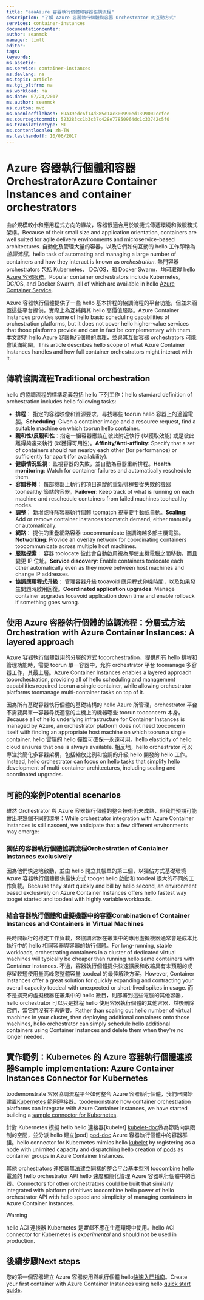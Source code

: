```yaml
---
title: "aaaAzure 容器執行個體和容器協調流程"
description: "了解 Azure 容器執行個體與容器 Orchestrator 的互動方式"
services: container-instances
documentationcenter: 
author: seanmck
manager: timlt
editor: 
tags: 
keywords: 
ms.assetid: 
ms.service: container-instances
ms.devlang: na
ms.topic: article
ms.tgt_pltfrm: na
ms.workload: na
ms.date: 07/24/2017
ms.author: seanmck
ms.custom: mvc
ms.openlocfilehash: 69a39edc6f14d885c1ac300990ed1399002ccfee
ms.sourcegitcommit: 523283cc1b3c37c428e77850964dc1c33742c5f0
ms.translationtype: MT
ms.contentlocale: zh-TW
ms.lasthandoff: 10/06/2017
---
```

# <a name="azure-container-instances-and-container-orchestrators"></a><span data-ttu-id="f0ccc-103">Azure 容器執行個體和容器 Orchestrator</span><span class="sxs-lookup"><span data-stu-id="f0ccc-103">Azure Container Instances and container orchestrators</span></span>

<span data-ttu-id="f0ccc-104">由於規模較小和應用程式方向的緣故，容器很適合用於敏捷式傳遞環境和微服務式架構。</span><span class="sxs-lookup"><span data-stu-id="f0ccc-104">Because of their small size and application orientation, containers are well suited for agile delivery environments and microservice-based architectures.</span></span> <span data-ttu-id="f0ccc-105">自動化及管理大量的容器，以及它們如何互動的 hello 工作即稱為*協調流程*。</span><span class="sxs-lookup"><span data-stu-id="f0ccc-105">hello task of automating and managing a large number of containers and how they interact is known as *orchestration*.</span></span> <span data-ttu-id="f0ccc-106">熱門容器 orchestrators 包括 Kubernetes、 DC/OS，和 Docker Swarm，均可取得 hello [Azure 容器服務](https://docs.microsoft.com/azure/container-service/)。</span><span class="sxs-lookup"><span data-stu-id="f0ccc-106">Popular container orchestrators include Kubernetes, DC/OS, and Docker Swarm, all of which are available in hello [Azure Container Service](https://docs.microsoft.com/azure/container-service/).</span></span>

<span data-ttu-id="f0ccc-107">Azure 容器執行個體提供了一些 hello 基本排程的協調流程的平台功能，但並未涵蓋這些平台提供，實際上為互補與其 hello 高價值服務。</span><span class="sxs-lookup"><span data-stu-id="f0ccc-107">Azure Container Instances provides some of hello basic scheduling capabilities of orchestration platforms, but it does not cover hello higher-value services that those platforms provide and can in fact be complementary with them.</span></span> <span data-ttu-id="f0ccc-108">本文說明 hello Azure 容器執行個體的處理，並與其互動容器 orchestrators 可能會填滿範圍。</span><span class="sxs-lookup"><span data-stu-id="f0ccc-108">This article describes hello scope of what Azure Container Instances handles and how full container orchestrators might interact with it.</span></span>

## <a name="traditional-orchestration"></a><span data-ttu-id="f0ccc-109">傳統協調流程</span><span class="sxs-lookup"><span data-stu-id="f0ccc-109">Traditional orchestration</span></span>

<span data-ttu-id="f0ccc-110">hello 的協調流程的標準定義包括 hello 下列工作：</span><span class="sxs-lookup"><span data-stu-id="f0ccc-110">hello standard definition of orchestration includes hello following tasks:</span></span>

- <span data-ttu-id="f0ccc-111">**排程**： 指定的容器映像和資源要求，尋找哪些 toorun hello 容器上的適當電腦。</span><span class="sxs-lookup"><span data-stu-id="f0ccc-111">**Scheduling**: Given a container image and a resource request, find a suitable machine on which toorun hello container.</span></span>
- <span data-ttu-id="f0ccc-112">**親和性/反親和性**：指定一組容器應該在彼此附近執行 (以獲取效能) 或是彼此離得夠遠來執行 (以獲得可用性)。</span><span class="sxs-lookup"><span data-stu-id="f0ccc-112">**Affinity/Anti-affinity**: Specify that a set of containers should run nearby each other (for performance) or sufficiently far apart (for availability).</span></span>
- <span data-ttu-id="f0ccc-113">**健康情況監視**：監視容器的失敗，並自動為容器重新排程。</span><span class="sxs-lookup"><span data-stu-id="f0ccc-113">**Health monitoring**: Watch for container failures and automatically reschedule them.</span></span>
- <span data-ttu-id="f0ccc-114">**容錯移轉**： 每部機器上執行的項目追蹤的重新排程要從失敗的機器 toohealthy 節點的容器。</span><span class="sxs-lookup"><span data-stu-id="f0ccc-114">**Failover**: Keep track of what is running on each machine and reschedule containers from failed machines toohealthy nodes.</span></span>
- <span data-ttu-id="f0ccc-115">**調整**： 新增或移除容器執行個體 toomatch 視需要手動或自動。</span><span class="sxs-lookup"><span data-stu-id="f0ccc-115">**Scaling**: Add or remove container instances toomatch demand, either manually or automatically.</span></span>
- <span data-ttu-id="f0ccc-116">**網路**： 提供的重疊網路容器 toocommunicate 協調跨越多部主機電腦。</span><span class="sxs-lookup"><span data-stu-id="f0ccc-116">**Networking**: Provide an overlay network for coordinating containers toocommunicate across multiple host machines.</span></span>
- <span data-ttu-id="f0ccc-117">**服務探索**： 容器 toolocate 彼此會自動啟用視為即使主機電腦之間移動，而且變更 IP 位址。</span><span class="sxs-lookup"><span data-stu-id="f0ccc-117">**Service discovery**: Enable containers toolocate each other automatically even as they move between host machines and change IP addresses.</span></span>
- <span data-ttu-id="f0ccc-118">**協調應用程式升級**： 管理容器升級 tooavoid 應用程式停機時間，以及如果發生問題時啟用回復。</span><span class="sxs-lookup"><span data-stu-id="f0ccc-118">**Coordinated application upgrades**: Manage container upgrades tooavoid application down time and enable rollback if something goes wrong.</span></span>

## <a name="orchestration-with-azure-container-instances-a-layered-approach"></a><span data-ttu-id="f0ccc-119">使用 Azure 容器執行個體的協調流程：分層式方法</span><span class="sxs-lookup"><span data-stu-id="f0ccc-119">Orchestration with Azure Container Instances: A layered approach</span></span>

<span data-ttu-id="f0ccc-120">Azure 容器執行個體啟用的分層的方式 tooorchestration，提供所有 hello 排程和管理功能時，需要 toorun 單一容器中，允許 orchestrator 平台 toomanage 多容器工作，其最上層。</span><span class="sxs-lookup"><span data-stu-id="f0ccc-120">Azure Container Instances enables a layered approach tooorchestration, providing all of hello scheduling and management capabilities required toorun a single container, while allowing orchestrator platforms toomanage multi-container tasks on top of it.</span></span>

<span data-ttu-id="f0ccc-121">因為所有基礎容器執行個體的基礎結構的 hello Azure 所管理，orchestrator 平台不需要與單一容器尋找適當的主機上的機器哪些 toorun tooconcern 本身。</span><span class="sxs-lookup"><span data-stu-id="f0ccc-121">Because all of hello underlying infrastructure for Container Instances is managed by Azure, an orchestrator platform does not need tooconcern itself with finding an appropriate host machine on which toorun a single container.</span></span> <span data-ttu-id="f0ccc-122">hello 雲端的 hello 彈性可確保一永遠可用。</span><span class="sxs-lookup"><span data-stu-id="f0ccc-122">hello elasticity of hello cloud ensures that one is always available.</span></span> <span data-ttu-id="f0ccc-123">相反地，hello orchestrator 可以專注於簡化多容器架構，包括縮放比例和協調的升級 hello 開發的 hello 工作。</span><span class="sxs-lookup"><span data-stu-id="f0ccc-123">Instead, hello orchestrator can focus on hello tasks that simplify hello development of multi-container architectures, including scaling and coordinated upgrades.</span></span>



## <a name="potential-scenarios"></a><span data-ttu-id="f0ccc-124">可能的案例</span><span class="sxs-lookup"><span data-stu-id="f0ccc-124">Potential scenarios</span></span>

<span data-ttu-id="f0ccc-125">雖然 Orchestrator 與 Azure 容器執行個體的整合技術仍未成熟，但我們預期可能會出現幾個不同的環境：</span><span class="sxs-lookup"><span data-stu-id="f0ccc-125">While orchestrator integration with Azure Container Instances is still nascent, we anticipate that a few different environments may emerge:</span></span>

### <a name="orchestration-of-container-instances-exclusively"></a><span data-ttu-id="f0ccc-126">獨佔的容器執行個體協調流程</span><span class="sxs-lookup"><span data-stu-id="f0ccc-126">Orchestration of Container Instances exclusively</span></span>

<span data-ttu-id="f0ccc-127">因為他們快速地啟動，並由 hello 開立其帳單的第二個，以獨佔方式基礎環境 Azure 容器執行個體提供最快方式 tooget hello 啟動和 toodeal 很大的不同的工作負載。</span><span class="sxs-lookup"><span data-stu-id="f0ccc-127">Because they start quickly and bill by hello second, an environment based exclusively on Azure Container Instances offers hello fastest way tooget started and toodeal with highly variable workloads.</span></span>

### <a name="combination-of-container-instances-and-containers-in-virtual-machines"></a><span data-ttu-id="f0ccc-128">結合容器執行個體和虛擬機器中的容器</span><span class="sxs-lookup"><span data-stu-id="f0ccc-128">Combination of Container Instances and Containers in Virtual Machines</span></span>

<span data-ttu-id="f0ccc-129">長時間執行的穩定工作負載，來協調容器在叢集中的專用虛擬機器通常會是成本比執行中的 hello 相同容器與容器的執行個體。</span><span class="sxs-lookup"><span data-stu-id="f0ccc-129">For long-running, stable workloads, orchestrating containers in a cluster of dedicated virtual machines will typically be cheaper than running hello same containers with Container Instances.</span></span> <span data-ttu-id="f0ccc-130">不過，容器執行個體提供快速擴展和收縮具有未預期的或存留較短使用量高峰您整體容量 toodeal 的最佳解決方案。</span><span class="sxs-lookup"><span data-stu-id="f0ccc-130">However, Container Instances offer a great solution for quickly expanding and contracting your overall capacity toodeal with unexpected or short-lived spikes in usage.</span></span> <span data-ttu-id="f0ccc-131">而不是擴充的虛擬機器在叢集中的 hello 數目，則部署到這些電腦的其他容器，hello orchestrator 可以只是排程 hello 使用容器執行個體的其他容器，然後刪除它們，當它們沒有不再需要。</span><span class="sxs-lookup"><span data-stu-id="f0ccc-131">Rather than scaling out hello number of virtual machines in your cluster, then deploying additional containers onto those machines, hello orchestrator can simply schedule hello additional containers using Container Instances and delete them when they're no longer needed.</span></span>

## <a name="sample-implementation-azure-container-instances-connector-for-kubernetes"></a><span data-ttu-id="f0ccc-132">實作範例：Kubernetes 的 Azure 容器執行個體連接器</span><span class="sxs-lookup"><span data-stu-id="f0ccc-132">Sample implementation: Azure Container Instances Connector for Kubernetes</span></span>

<span data-ttu-id="f0ccc-133">toodemonstrate 容器協調流程平台如何整合 Azure 容器執行個體，我們已開始建置[Kubernetes 範例連接器][aci-connector-k8s]。</span><span class="sxs-lookup"><span data-stu-id="f0ccc-133">toodemonstrate how container orchestration platforms can integrate with Azure Container Instances, we have started building a [sample connector for Kubernetes][aci-connector-k8s].</span></span> 

<span data-ttu-id="f0ccc-134">針對 Kubernetes 模擬 hello hello 連接器[kubelet] [ kubelet-doc]做為節點向無限制的空間，並分派 hello 建立[pod] [pod-doc] Azure 容器執行個體中的容器群組。</span><span class="sxs-lookup"><span data-stu-id="f0ccc-134">hello connector for Kubernetes mimics hello [kubelet][kubelet-doc] by registering as a node with unlimited capacity and dispatching hello creation of [pods][pod-doc] as container groups in Azure Container Instances.</span></span> 

<!-- ![ACI Connector for Kubernetes][aci-connector-k8s-gif] -->

<span data-ttu-id="f0ccc-135">其他 orchestrators 連接器無法建立同樣的整合平台基本型別 toocombine hello 電源的 hello orchestrator API hello 速度和簡化管理 Azure 容器執行個體中的容器。</span><span class="sxs-lookup"><span data-stu-id="f0ccc-135">Connectors for other orchestrators could be built that similarly integrated with platform primitives toocombine hello power of hello orchestrator API with hello speed and simplicity of managing containers in Azure Container Instances.</span></span>

> [!WARNING]
> <span data-ttu-id="f0ccc-136">hello ACI 連接器 Kubernetes 是*實驗*不應在生產環境中使用。</span><span class="sxs-lookup"><span data-stu-id="f0ccc-136">hello ACI connector for Kubernetes is *experimental* and should not be used in production.</span></span>

## <a name="next-steps"></a><span data-ttu-id="f0ccc-137">後續步驟</span><span class="sxs-lookup"><span data-stu-id="f0ccc-137">Next steps</span></span>

<span data-ttu-id="f0ccc-138">您的第一個容器建立 Azure 容器使用與執行個體 hello[快速入門指南](container-instances-quickstart.md)。</span><span class="sxs-lookup"><span data-stu-id="f0ccc-138">Create your first container with Azure Container Instances using hello [quick start guide](container-instances-quickstart.md).</span></span>

<!-- IMAGES -->
[aci-connector-k8s-gif]: ./media/container-instances-orchestrator-relationship/aci-connector-k8s.gif

<!-- LINKS -->
[aci-connector-k8s]: https://github.com/azure/aci-connector-k8s
[kubelet-doc]: https://kubernetes.io/docs/admin/kubelet/
[pod-doc]: https://kubernetes.io/docs/concepts/workloads/pods/pod/